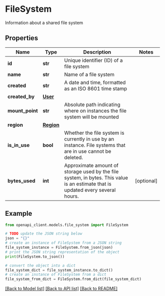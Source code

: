 # FileSystem

Information about a shared file system

## Properties

Name | Type | Description | Notes
------------ | ------------- | ------------- | -------------
**id** | **str** | Unique identifier (ID) of a file system | 
**name** | **str** | Name of a file system | 
**created** | **str** | A date and time, formatted as an ISO 8601 time stamp | 
**created_by** | [**User**](User.md) |  | 
**mount_point** | **str** | Absolute path indicating where on instances the file system will be mounted | 
**region** | [**Region**](Region.md) |  | 
**is_in_use** | **bool** | Whether the file system is currently in use by an instance. File systems that are in use cannot be deleted. | 
**bytes_used** | **int** | Approximate amount of storage used by the file system, in bytes. This value is an estimate that is updated every several hours. | [optional] 

## Example

```python
from openapi_client.models.file_system import FileSystem

# TODO update the JSON string below
json = "{}"
# create an instance of FileSystem from a JSON string
file_system_instance = FileSystem.from_json(json)
# print the JSON string representation of the object
print(FileSystem.to_json())

# convert the object into a dict
file_system_dict = file_system_instance.to_dict()
# create an instance of FileSystem from a dict
file_system_from_dict = FileSystem.from_dict(file_system_dict)
```
[[Back to Model list]](../README.md#documentation-for-models) [[Back to API list]](../README.md#documentation-for-api-endpoints) [[Back to README]](../README.md)



